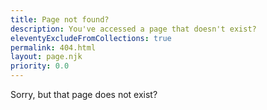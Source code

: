 ```yaml
---
title: Page not found?
description: You've accessed a page that doesn't exist?
eleventyExcludeFromCollections: true
permalink: 404.html
layout: page.njk
priority: 0.0
---
```


Sorry, but that page does not exist?
